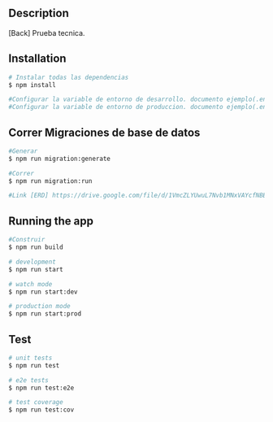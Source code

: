 ## Description

[Back] Prueba tecnica.

## Installation

```bash
# Instalar todas las dependencias
$ npm install

#Configurar la variable de entorno de desarrollo. documento ejemplo(.env.example) nombre archivo.env(.env)
#Configurar la variable de entorno de produccion. documento ejemplo(.env.example) nombre archivo.env(.prod.env)
```
## Correr Migraciones de base de datos
```bash
#Generar
$ npm run migration:generate

#Correr
$ npm run migration:run

#Link [ERD] https://drive.google.com/file/d/1VmcZLYUwuL7Nvb1MNxVAYcfNBBIAwj0L/view?usp=sharing
```


## Running the app

```bash
#Construir
$ npm run build

# development
$ npm run start

# watch mode
$ npm run start:dev

# production mode
$ npm run start:prod
```

## Test

```bash
# unit tests
$ npm run test

# e2e tests
$ npm run test:e2e

# test coverage
$ npm run test:cov
```

